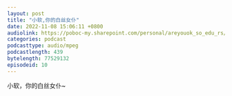 ```yaml
---
layout: post
title: "小软,你的白丝女仆"
date: 2022-11-08 15:06:11 +0800
audiolink: https://poboc-my.sharepoint.com/personal/areyouok_so_edu_rs/_layouts/52/download.aspx?share=ETJcGG_SR4BCrqKH20P8fEkBehE5V5F8MJ4Iu39ruAe4tw
categories: podcast 
podcasttype: audio/mpeg
podcastlength: 439
bytelength: 77529132
episodeid: 10
---
```

小软，你的白丝女仆~
